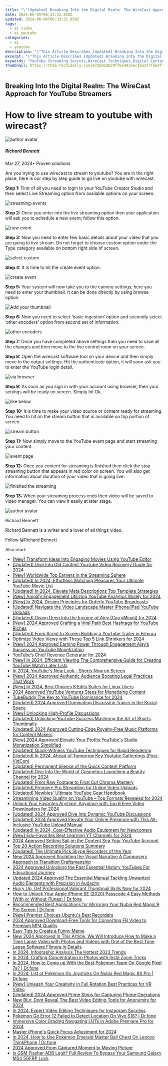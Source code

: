 ```yaml
---
title: "\"[Updated] Breaking Into the Digital Realm  The WireCast Approach for YouTube Streamers for 2024\""
date: 2024-06-05T06:33:32.858Z
updated: 2024-06-06T06:33:32.858Z
tags:
  - ai video
  - ai youtube
categories:
  - ai
  - youtube
description: "\"This Article Describes [Updated] Breaking Into the Digital Realm: The WireCast Approach for YouTube Streamers for 2024\""
excerpt: "\"This Article Describes [Updated] Breaking Into the Digital Realm: The WireCast Approach for YouTube Streamers for 2024\""
keywords: "YouTube Streaming Secrets,WireCast Techniques,Digital Content Strategies,Video Broadcasting Basics,Online Media Engagement,WireCast Tutorials,Digital Realm Streaming"
thumbnail: https://thmb.techidaily.com/672b93a029ff6e4433ec19a377fab4ffa2a67286a950d0a63433c57fd863da90.jpg
---
```


## Breaking Into the Digital Realm: The WireCast Approach for YouTube Streamers

# How to live stream to youtube with wirecast?

![author avatar](https://images.wondershare.com/filmora/article-images/richard-bennett.jpg)

##### Richard Bennett

 Mar 27, 2024• Proven solutions

 Are you trying to use wirecast to stream to youtube? You are in the right place, here is our step by step guide to go live on youtube with wirecast.

**Step 1:** First of all you need to login to your YouTube Creator Studio and then select Live Streaming option from available options on your screen.

![streaming-events ](https://images.wondershare.com/filmora/article-images/streaming-events.jpg)

**Step 2:** Once you enter into the live streaming option then your application will ask you to schedule a new event; follow this option.

![new event ](https://images.wondershare.com/filmora/article-images/new-event.jpg)

**Step 3:** Now you need to enter few basic details about your video that you are going to live stream. Do not forget to choose custom option under the Type category available on bottom right side of screen.

![ select custom](https://images.wondershare.com/filmora/article-images/select-custom.jpg)

**Step 4:** It is time to hit the create event option.

![create event ](https://images.wondershare.com/filmora/article-images/create-event.jpg)

**Step 5:** Your system will now take you to the camera settings; here you need to enter your thumbnail. It can be done directly by using browse option.

![ Add your thumbnail](https://images.wondershare.com/filmora/article-images/add-your-thumbnail.jpg)

**Step 6:** Now you need to select ‘basic ingestion’ option and secondly select ‘other encoders’ option from second set of information.

![ other encoders](https://images.wondershare.com/filmora/article-images/other-encoders.jpg)

**Step 7:** Once you have completed above settings then you need to save all the changes and then move to the live control room on your screen.

**Step 8:** Open the wirecast software tool on your device and then simply move to the output settings. Hit the authenticate option, it will soon ask you to enter the YouTube login detail.

![via browser ](https://images.wondershare.com/filmora/article-images/via-browser.jpg)

**Step 9:** As soon as you sign in with your account using browser, then your settings will be ready on screen. Simply hit Ok.

![ like below ](https://images.wondershare.com/filmora/article-images/like-below.jpg)

**Step 10:** It is time to make your video source or content ready for streaming. You need to hit on the stream button that is available on top portion of screen.

![ stream button](https://images.wondershare.com/filmora/article-images/stream-button.jpg)

**Step 11:** Now simply move to the YouTube event page and start streaming your content.

![event page ](https://images.wondershare.com/filmora/article-images/event-page.jpg)

**Step 12:** Once you content for streaming is finished then click the stop streaming button that appears in red color on screen. You will also get information about duration of your video that is going live.

![finished the streaming ](https://images.wondershare.com/filmora/article-images/finished-the-streaming.jpg)

**Step 13:** When your streaming process ends then video will be saved to video manager. You can view it easily at later stage.

![author avatar](https://images.wondershare.com/filmora/article-images/richard-bennett.jpg)

Richard Bennett

Richard Bennett is a writer and a lover of all things video.

Follow @Richard Bennett

<span class="atpl-alsoreadstyle">Also read:</span>
<div><ul>
<li><a href="https://facebook-record-videos.techidaily.com/new-transform-ideas-into-engaging-movies-using-youtube-editor/"><u>[New] Transform Ideas Into Engaging Movies Using YouTube Editor</u></a></li>
<li><a href="https://facebook-record-videos.techidaily.com/updated-dive-into-old-content-youtube-video-recovery-guide-for-2024/"><u>[Updated] Dive Into Old Content  YouTube Video Recovery Guide for 2024</u></a></li>
<li><a href="https://facebook-record-videos.techidaily.com/new-worldwide-top-earners-in-the-streaming-sphere/"><u>[New] Worldwide Top Earners in the Streaming Sphere</u></a></li>
<li><a href="https://facebook-record-videos.techidaily.com/updated-in-2024-effortless-watching-pleasures-your-ultimate-youtube-movie-list/"><u>[Updated] In 2024, Effortless Watching Pleasures  Your Ultimate YouTube Movie List</u></a></li>
<li><a href="https://facebook-record-videos.techidaily.com/updated-in-2024-elevate-meta-descriptions-top-template-strategies/"><u>[Updated] In 2024, Elevate Meta Descriptions  Top Template Strategies</u></a></li>
<li><a href="https://facebook-record-videos.techidaily.com/new-amplify-engagement-utilizing-youtube-analytics-wisely-for-2024/"><u>[New] Amplify Engagement  Utilizing YouTube Analytics Wisely for 2024</u></a></li>
<li><a href="https://facebook-record-videos.techidaily.com/new-in-2024-design-principles-for-orderly-youtube-broadcasts/"><u>[New] In 2024, Design Principles for Orderly YouTube Broadcasts</u></a></li>
<li><a href="https://facebook-record-videos.techidaily.com/updated-navigate-the-video-landscape-master-iphoneipad-youtube-uploads/"><u>[Updated] Navigate the Video Landscape  Master iPhone/iPad YouTube Uploads</u></a></li>
<li><a href="https://facebook-record-videos.techidaily.com/updated-diving-deep-into-the-income-of-ajey-carryminati-for-2024/"><u>[Updated] Diving Deep Into the Income of Ajey (CarryMinati) for 2024</u></a></li>
<li><a href="https://facebook-record-videos.techidaily.com/new-2024-approved-crafting-a-viral-path-best-hashtags-for-youtube-riches/"><u>[New] 2024 Approved  Crafting a Viral Path  Best Hashtags for YouTube Riches</u></a></li>
<li><a href="https://facebook-record-videos.techidaily.com/updated-from-script-to-screen-building-a-youtube-trailer-in-filmora/"><u>[Updated] From Script to Screen  Building a YouTube Trailer in Filmora</u></a></li>
<li><a href="https://facebook-record-videos.techidaily.com/optimize-video-views-with-these-top-5-link-shrinkers-for-2024/"><u>Optimize Video Views with These Top 5 Link Shrinkers for 2024</u></a></li>
<li><a href="https://facebook-record-videos.techidaily.com/new-2024-approved-earning-power-through-engagement-ajays-success-on-youtube-monetization/"><u>[New] 2024 Approved  Earning Power Through Engagement  Ajay’s Success on YouTube Monetization</u></a></li>
<li><a href="https://facebook-record-videos.techidaily.com/youtubes-chief-revenue-generator-for-2024/"><u>YouTube’s Chief Revenue Generator for 2024</u></a></li>
<li><a href="https://facebook-record-videos.techidaily.com/new-in-2024-efficient-viewing-the-comprehensive-guide-for-creating-youtube-watch-later-lists/"><u>[New] In 2024, Efficient Viewing  The Comprehensive Guide for Creating YouTube Watch Later Lists</u></a></li>
<li><a href="https://facebook-record-videos.techidaily.com/in-2024-youtubes-new-look-shorts-now-on-screen/"><u>In 2024, YouTube's New Look - Shorts Now on Screen</u></a></li>
<li><a href="https://facebook-record-videos.techidaily.com/new-2024-approved-authentic-audience-boosting-legal-practices-that-work/"><u>[New] 2024 Approved  Authentic Audience Boosting  Legal Practices That Work</u></a></li>
<li><a href="https://facebook-record-videos.techidaily.com/new-in-2024-best-choices-8-edits-suites-for-linux-users/"><u>[New] In 2024, Best Choices  8 Edits Suites for Linux Users</u></a></li>
<li><a href="https://facebook-record-videos.techidaily.com/2024-approved-youtube-ventures-steps-for-monetizing-content/"><u>2024 Approved  YouTube Ventures  Steps for Monetizing Content</u></a></li>
<li><a href="https://facebook-record-videos.techidaily.com/tubebuddy-the-key-to-youtube-dominance-for-2024/"><u>TubeBuddy  The Key to YouTube Dominance for 2024</u></a></li>
<li><a href="https://facebook-record-videos.techidaily.com/updated-2024-approved-dominating-discussion-topics-in-the-social-space/"><u>[Updated] 2024 Approved  Dominating Discussion Topics in the Social Space</u></a></li>
<li><a href="https://facebook-record-videos.techidaily.com/new-unlocking-high-profile-discussions/"><u>[New] Unlocking High-Profile Discussions</u></a></li>
<li><a href="https://facebook-record-videos.techidaily.com/updated-unlocking-youtube-success-mastering-the-art-of-shorts-thumbnails/"><u>[Updated] Unlocking YouTube Success  Mastering the Art of Shorts Thumbnails</u></a></li>
<li><a href="https://facebook-record-videos.techidaily.com/updated-2024-approved-cutting-edge-royalty-free-music-platforms-for-content-makers/"><u>[Updated] 2024 Approved  Cutting-Edge Royalty-Free Music Platforms for Content Makers</u></a></li>
<li><a href="https://facebook-record-videos.techidaily.com/new-2024-approved-elevate-your-profits-youtubes-studio-monetization-simplified/"><u>[New] 2024 Approved  Elevate Your Profits  YouTube's Studio Monetization Simplified</u></a></li>
<li><a href="https://facebook-record-videos.techidaily.com/updated-quick-witness-youtube-techniques-for-rapid-rendering/"><u>[Updated] Quick-Witness YouTube Techniques for Rapid Rendering</u></a></li>
<li><a href="https://facebook-record-videos.techidaily.com/updated-in-2024-ahead-of-tomorrow-key-youtube-gatherings-post-vidcon/"><u>[Updated] In 2024, Ahead of Tomorrow  Key Youtube Gatherings (Post-VidCon)</u></a></li>
<li><a href="https://facebook-record-videos.techidaily.com/updated-permanent-silence-of-the-quick-content-platform/"><u>[Updated] Permanent Silence of the Quick Content Platform</u></a></li>
<li><a href="https://facebook-record-videos.techidaily.com/updated-dive-into-the-world-of-cosmetics-launching-a-beauty-channel-for-2024/"><u>[Updated] Dive Into the World of Cosmetics  Launching a Beauty Channel for 2024</u></a></li>
<li><a href="https://facebook-record-videos.techidaily.com/updated-from-raw-footage-to-final-cut-chroma-mastery/"><u>[Updated] From Raw Footage to Final Cut  Chroma Mastery</u></a></li>
<li><a href="https://facebook-record-videos.techidaily.com/updated-premiere-pro-streamline-for-online-video-uploads/"><u>[Updated] Premiere Pro Streamline for Online Video Uploads</u></a></li>
<li><a href="https://facebook-record-videos.techidaily.com/updated-newbies-ultimate-youtube-gear-handbook/"><u>[Updated] Newbies' Ultimate YouTube Gear Handbook</u></a></li>
<li><a href="https://facebook-record-videos.techidaily.com/streamlining-video-quality-on-youtube-top-formats-revealed-for-2024/"><u>Streamlining Video Quality on YouTube – Top Formats Revealed for 2024</u></a></li>
<li><a href="https://facebook-record-videos.techidaily.com/unlock-your-favorites-anytime-anyplace-with-top-6-free-video-downloaders-for-2024/"><u>Unlock Your Favorites Anytime, Anyplace with Top 6 Free Video Downloaders for 2024</u></a></li>
<li><a href="https://facebook-record-videos.techidaily.com/updated-2024-approved-dive-into-dynamic-youtube-discussions/"><u>[Updated] 2024 Approved  Dive Into Dynamic YouTube Discussions</u></a></li>
<li><a href="https://facebook-record-videos.techidaily.com/updated-2024-approved-elevate-your-online-presence-with-this-all-inclusive-youtube-upload-manual/"><u>[Updated] 2024 Approved  Elevate Your Online Presence with This All-Inclusive YouTube Upload Manual</u></a></li>
<li><a href="https://facebook-record-videos.techidaily.com/updated-in-2024-cost-effective-audio-equipment-for-newcomers/"><u>[Updated] In 2024, Cost-Effective Audio Equipment for Newcomers</u></a></li>
<li><a href="https://facebook-record-videos.techidaily.com/new-edu-favorites-best-learning-yt-channels-for-2024/"><u>[New] Edu-Favorites  Best Learning YT Channels for 2024</u></a></li>
<li><a href="https://youtube-help.techidaily.com/2024-approved-setting-sail-on-the-content-sea-your-youtube-account/"><u>2024 Approved  Setting Sail on the Content Sea  Your YouTube Account</u></a></li>
<li><a href="https://video-screen-grab.techidaily.com/top-20-action-recording-solutions-summary/"><u>Top 20 Action Recording Solutions Summary</u></a></li>
<li><a href="https://screen-video-capture.techidaily.com/updated-the-ultimate-pick-skype-recorders-of-the-year/"><u>[Updated] The Ultimate Pick  Skype Recorders of the Year</u></a></li>
<li><a href="https://sound-optimizing.techidaily.com/new-2024-approved-sculpting-the-visual-narrative-a-composers-approach-to-transition-craftsmanship/"><u>New 2024 Approved Sculpting the Visual Narrative A Composers Approach to Transition Craftsmanship</u></a></li>
<li><a href="https://youtube-stream.techidaily.com/2024-approved-unlocking-the-past-essential-history-youtubes-for-educational-journey/"><u>2024 Approved  Unlocking the Past  Essential History YouTubes For Educational Journey</u></a></li>
<li><a href="https://voice-adjusting.techidaily.com/updated-2024-approved-the-essential-manual-tackling-unwanted-audio-elements-with-precision-in-audacity/"><u>Updated 2024 Approved The Essential Manual Tackling Unwanted Audio Elements with Precision in Audacity</u></a></li>
<li><a href="https://youtube-help.techidaily.com/hurry-up-get-professional-valorant-thumbnail-skills-now-for-2024/"><u>Hurry Up, Get Professional Valorant Thumbnail Skills Now for 2024</u></a></li>
<li><a href="https://iphone-unlock.techidaily.com/how-to-unlock-your-apple-iphone-se-2020-passcode-4-easy-methods-with-or-without-itunes-drfone-by-drfone-ios/"><u>How to Unlock Your Apple iPhone SE (2020) Passcode 4 Easy Methods (With or Without iTunes) | Dr.fone</u></a></li>
<li><a href="https://screen-mirror.techidaily.com/recommended-best-applications-for-mirroring-your-nubia-red-magic-9-pro-screen-drfone-by-drfone-android/"><u>Recommended Best Applications for Mirroring Your Nubia Red Magic 9 Pro Screen | Dr.fone</u></a></li>
<li><a href="https://screen-recording.techidaily.com/new-premier-choices-ubuntus-best-recorders/"><u>[New] Premier Choices  Ubuntu's Best Recorders</u></a></li>
<li><a href="https://facebook-videos.techidaily.com/2024-approved-download-free-tools-for-converting-fb-video-to-premium-mp4-quality/"><u>2024 Approved  Download-Free Tools for Converting FB Video to Premium MP4 Quality</u></a></li>
<li><a href="https://extra-hints.techidaily.com/easy-tips-to-create-a-funny-meme/"><u>Easy Tips to Create a Funny Meme</u></a></li>
<li><a href="https://smart-video-editing.techidaily.com/new-2024-approved-in-this-article-we-will-introduce-how-to-make-a-time-lapse-video-with-photos-and-videos-with-one-of-the-best-time-lapse-software-filmora-i/"><u>New 2024 Approved In This Article, We Will Introduce How to Make a Time Lapse Video with Photos and Videos with One of the Best Time Lapse Software Filmora in Details</u></a></li>
<li><a href="https://youtube-stream.techidaily.com/in-2024-infographic-analysis-the-hottest-2023-trends/"><u>In 2024, Infographic Analysis  The Hottest 2023 Trends</u></a></li>
<li><a href="https://instagram-video-files.techidaily.com/in-2024-crafting-concentration-in-photos-with-insta-zoom-tricks/"><u>In 2024, Crafting Concentration in Photos with Insta Zoom Tricks</u></a></li>
<li><a href="https://pokemon-go-android.techidaily.com/in-2024-how-to-come-up-with-the-best-pokemon-team-on-google-pixel-7a-drfone-by-drfone-virtual-android/"><u>In 2024, How to Come up With the Best Pokemon Team On Google Pixel 7a? | Dr.fone</u></a></li>
<li><a href="https://pokemon-go-android.techidaily.com/in-2024-list-of-pokemon-go-joysticks-on-nubia-red-magic-8s-pro-drfone-by-drfone-virtual-android/"><u>In 2024, List of Pokémon Go Joysticks On Nubia Red Magic 8S Pro | Dr.fone</u></a></li>
<li><a href="https://some-skills.techidaily.com/new-unleash-your-creativity-in-full-rotation-best-practices-for-vr-video/"><u>[New] Unleash Your Creativity in Full Rotation  Best Practices for VR Video</u></a></li>
<li><a href="https://remote-screen-capture.techidaily.com/updated-2024-approved-prime-steps-for-capturing-phone-operations/"><u>[Updated] 2024 Approved  Prime Steps for Capturing Phone Operations</u></a></li>
<li><a href="https://video-creation-software.techidaily.com/new-blur-dont-reveal-the-best-video-editing-tools-for-anonymity-for-2024/"><u>New Blur, Dont Reveal The Best Video Editing Tools for Anonymity for 2024</u></a></li>
<li><a href="https://instagram-videos.techidaily.com/in-2024-expert-video-editing-techniques-for-instagram-success/"><u>In 2024, Expert Video Editing Techniques for Instagram Success</u></a></li>
<li><a href="https://change-location.techidaily.com/pokemon-go-error-12-failed-to-detect-location-on-vivo-s18-drfone-by-drfone-virtual-android/"><u>Pokemon Go Error 12 Failed to Detect Location On Vivo S18? | Dr.fone</u></a></li>
<li><a href="https://some-techniques.techidaily.com/immersive-color-grading-navigating-luts-in-adobe-premiere-pro-for-2024/"><u>Immersive Color Grading  Navigating LUTs in Adobe Premiere Pro for 2024</u></a></li>
<li><a href="https://extra-guidance.techidaily.com/master-iphones-quick-focus-adjustment-for-2024/"><u>Master iPhone's Quick Focus Adjustment for 2024</u></a></li>
<li><a href="https://android-pokemon-go.techidaily.com/in-2024-how-to-use-pokemon-emerald-master-ball-cheat-on-lenovo-thinkphone-drfone-by-drfone-virtual-android/"><u>In 2024, How to Use Pokémon Emerald Master Ball Cheat On Lenovo ThinkPhone | Dr.fone</u></a></li>
<li><a href="https://some-techniques.techidaily.com/2024-approved-from-captured-moment-to-moving-picture/"><u>2024 Approved  From Captured Moment to Moving Picture</u></a></li>
<li><a href="https://android-frp.techidaily.com/is-gsm-flasher-adb-legit-full-review-to-bypass-your-samsung-galaxy-m54-5gfrp-lock-by-drfone-android/"><u>Is GSM Flasher ADB Legit? Full Review To Bypass Your Samsung Galaxy M54 5GFRP Lock</u></a></li>
</ul></div>

<ins class="adsbygoogle"
      style="display:block"
      data-ad-client="ca-pub-7571918770474297"
      data-ad-slot="8358498916"
      data-ad-format="auto"
      data-full-width-responsive="true"></ins>